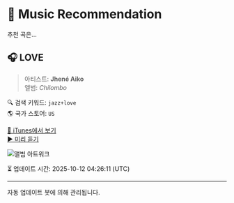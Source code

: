 
# 🎵 Music Recommendation

추천 곡은...

## 🎧 LOVE  
> 아티스트: **Jhené Aiko**  
> 앨범: _Chilombo_  

🔍 검색 키워드: `jazz+love`  
🌎 국가 스토어: `US`

[🔗 iTunes에서 보기](https://music.apple.com/us/album/love/1500821043?i=1500821192&uo=4)  
[▶️ 미리 듣기](https://audio-ssl.itunes.apple.com/itunes-assets/AudioPreview112/v4/91/c0/73/91c07300-548e-036a-1926-90517178d1c4/mzaf_8503813334091019315.plus.aac.p.m4a)

![앨범 아트워크](https://is1-ssl.mzstatic.com/image/thumb/Music124/v4/3e/99/b0/3e99b08a-12ba-053d-5f5a-6736022fd6e3/20UMGIM09141.rgb.jpg/100x100bb.jpg)

⏳ 업데이트 시간: 2025-10-12 04:26:11 (UTC)

---
자동 업데이트 봇에 의해 관리됩니다.
